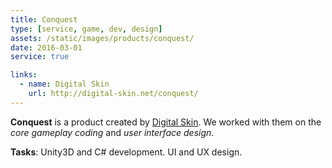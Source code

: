 ```yaml
---
title: Conquest
type: [service, game, dev, design]
assets: /static/images/products/conquest/
date: 2016-03-01
service: true

links:
  - name: Digital Skin
    url: http://digital-skin.net/conquest/
---
```


**Conquest** is a product created by [Digital Skin](http://digital-skin.net/). We worked with them on the _core gameplay coding_ and _user interface design_.

**Tasks**: Unity3D and C# development. UI and UX design.
